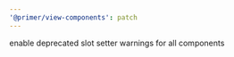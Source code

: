 ```yaml
---
'@primer/view-components': patch
---
```


enable deprecated slot setter warnings for all components
